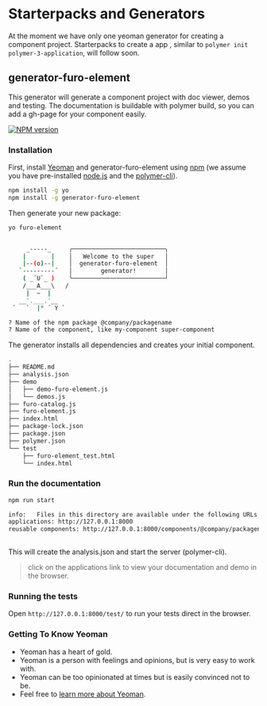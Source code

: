 # Starterpacks and Generators

At the moment we have only one yeoman generator for creating a component project. Starterpacks to create a app
, similar to `polymer init  polymer-3-application`, will follow soon.

## generator-furo-element
This generator will generate a component project with doc viewer, demos and testing. 
The documentation is buildable with polymer build, so you can add a gh-page for your component easily.

[![NPM version][npm-image]][npm-url]

### Installation

First, install [Yeoman](http://yeoman.io) and generator-furo-element using [npm](https://www.npmjs.com/) (we assume you have pre-installed [node.js](https://nodejs.org/) and the [polymer-cli](https://polymer-library.polymer-project.org/3.0/docs/tools/polymer-cli)).

```bash
npm install -g yo
npm install -g generator-furo-element
```

Then generate your new package:

```bash
yo furo-element


     _-----_     ╭──────────────────────────╮
    |       |    │   Welcome to the super   │
    |--(o)--|    │  generator-furo-element  │
   `---------´   │        generator!        │
    ( _´U`_ )    ╰──────────────────────────╯
    /___A___\   /
     |  ~  |     
   __'.___.'__   
 ´   `  |° ´ Y ` 

? Name of the npm package @company/packagename
? Name of the component, like my-component super-component


```

The generator installs all dependencies and creates your initial component.
```bash
.
├── README.md
├── analysis.json
├── demo
│   ├── demo-furo-element.js
│   └── demos.js
├── furo-catalog.js
├── furo-element.js
├── index.html
├── package-lock.json
├── package.json
├── polymer.json
└── test
    ├── furo-element_test.html
    └── index.html

```

### Run the documentation
```bash
npm run start

info:   Files in this directory are available under the following URLs
applications: http://127.0.0.1:8000
reusable components: http://127.0.0.1:8000/components/@company/packagename/
    
```
This will create the analysis.json and start the server (polymer-cli).

> click on the applications link to view your documentation and demo in the browser.

### Running the tests
Open `http://127.0.0.1:8000/test/` to run your tests direct in the browser. 


### Getting To Know Yeoman

 * Yeoman has a heart of gold.
 * Yeoman is a person with feelings and opinions, but is very easy to work with.
 * Yeoman can be too opinionated at times but is easily convinced not to be.
 * Feel free to [learn more about Yeoman](http://yeoman.io/).




[npm-image]: https://badge.fury.io/js/generator-furo-element.svg
[npm-url]: https://npmjs.org/package/generator-furo-element
